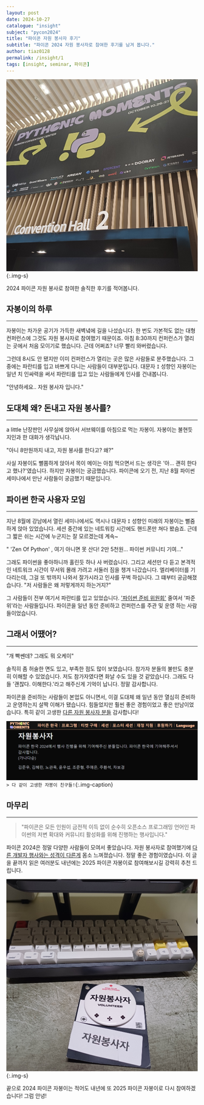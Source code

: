 ```yaml
---
layout: post
date: 2024-10-27
catalogue: "insight"
subject: "pycon2024"
title: "파이콘 자원 봉사자 후기"
subtitle: "파이콘 2024 자원 봉사자로 참여한 후기를 남겨 봅니다."
author: tiaz0128
permalink: /insight/1
tags: [insight, seminar, 파이콘]
---
```


![파이콘2024](/assets/img/content/insight/001/001.png){:.img-s}

2024 파이콘 자원 봉사로 참여한 솔직한 후기를 적어봅니다.

## 자봉이의 하루

---

자봉이는 차가운 공기가 가득한 새벽녘에 길을 나섰습니다. 한 번도 가본적도 없는 대형 컨퍼런스에 그것도 자원 봉사자로 참여했기 때문이죠. 아침 8:30까지 컨퍼런스가 열리는 곳에서 처음 모이기로 했습니다. 근데 어쩌죠? 너무 빨리 와버렸습니다.

그런데 8시도 안 됐지만 이미 컨퍼런스가 열리는 곳은 많은 사람들로 분주했습니다. 그 중에는 파란티를 입고 바쁘게 다니는 사람들이 대부분입니다. 대문자 `I` 성향인 자봉이는 일년 치 인싸력을 써서 파란티를 입고 있는 사람들에게 인사를 건내봅니다.

"안녕하세요.. 자원 봉사자 입니다."

## 도대체 왜? 돈내고 자원 봉사를?

---

a little 난장판인 사무실에 앉아서 서브웨이를 아침으로 먹는 자봉이. 자봉이는 불현듯 지인과 한 대화가 생각납니다.

"아니 8만원까지 내고, 자원 봉사를 한다고? 왜?"

사실 자봉이도 뻘쭘하게 앉아서 목이 메이는 아침 먹으면서 드는 생각은 '아... 괜히 한다고 했나?'였습니다. 하지만 자봉이는 궁금했습니다. 파이콘에 오기 전, 지난 8월 파이썬 세미나에서 만난 사람들이 궁금했기 때문입니다.

## 파이썬 한국 사용자 모임

---

지난 8월에 강남에서 열린 세미나에서도 역시나 대문자 `I` 성향인 미래의 자봉이는 뻘줌하게 앉아 있었습니다. 세션 중간에 있는 네트워킹 시간에도 핸드폰만 쳐다 봤슴죠. 근데 그 짧은 쉬는 시간에 누군지는 잘 모르겠는데 계속~

" 'Zen Of Python' , 여기 아니면 못 산다! 2만 5천원... 파이썬 커뮤니티 기여..."

그래도 파이썬을 좋아하니까 홀린듯 하나 사 버렸습니다. 그리고 세션만 다 듣고 본격적인 네트워크 시간이 무서워 몰래 가려고 서둘러 짐을 챙겨 나갔습니다. 엘리베이터를 기다리는데, 그걸 또 밖까지 나와서 잘가시라고 인사를 꾸벅 하십니다. 그 떄부터 궁금해졌습니다. "저 사람들은 왜 저렇게까지 하는거지?"

그 사람들이 전부 여기서 파란티를 입고 있었습니다. ['파이썬 준비 위원회'](https://2024.pycon.kr/about/organizing-team) 줄여서 '파준위'라는 사람들입니다. 파이콘을 일년 동안 준비하고 컨퍼런스를 주관 및 운영 하는 사람들이었습니다.

## 그래서 어땠어?

---

"개 빡쎈데? 그래도 뭐 오케이"

솔직히 좀 허술한 면도 있고, 부족한 점도 많이 보였습니다. 참가자 분들의 불만도 충분히 이해할 수 있었습니다. 저도 참가자였다면 화날 수도 있을 것 같았습니다. 그래도 다들 '괜찮다. 이해한다.'라고 해주신게 기억이 납니다. 정말 감사합니다.

파이콘을 준비하는 사람들이 본업도 아니면서, 이걸 도대체 왜 일년 동안 열심히 준비하고 운영하는지 살짝 이해가 됐습니다. 힘들었지만 훨씬 좋은 경험이었고 좋은 만남이었습니다. 특히 같이 고생한 [다른 자원 봉사자 분들](https://2024.pycon.kr/about/volunteer) 감사합니다!

![자봉이들](/assets/img/content/insight/001/003.png)
`> 다 같이 고생한 자봉이 친구들!`{:.img-caption}

## 마무리

---

> "파이콘은 모든 인원이 금전적 이득 없이 순수히 오픈소스 프로그래밍 언어인 파이썬의 저변 확대와 커뮤니티 활성화를 위해 진행하는 행사입니다."

파이콘 2024은 정말 다양한 사람들이 모여서 좋았습니다. 자원 봉사자로 참여했기에 [다른 개발자 행사와는 성격이 다른게](https://2024.pycon.kr/about/pyconkr2024) 몸소 느껴졌습니다. 정말 좋은 경험이였습니다. 이 글을 끝까지 읽은 여러분도 내년에는 2025 파이콘 자봉이로 참여해보시길 강력히 추천 드립니다.

![파이콘 2024 자봉이](/assets/img/content/insight/001/002.png){:.img-s}

끝으로 2024 파이콘 자봉이는 적어도 내년에 또 2025 파이콘 자봉이로 다시 참여하겠습니다! 그럼 안녕!
